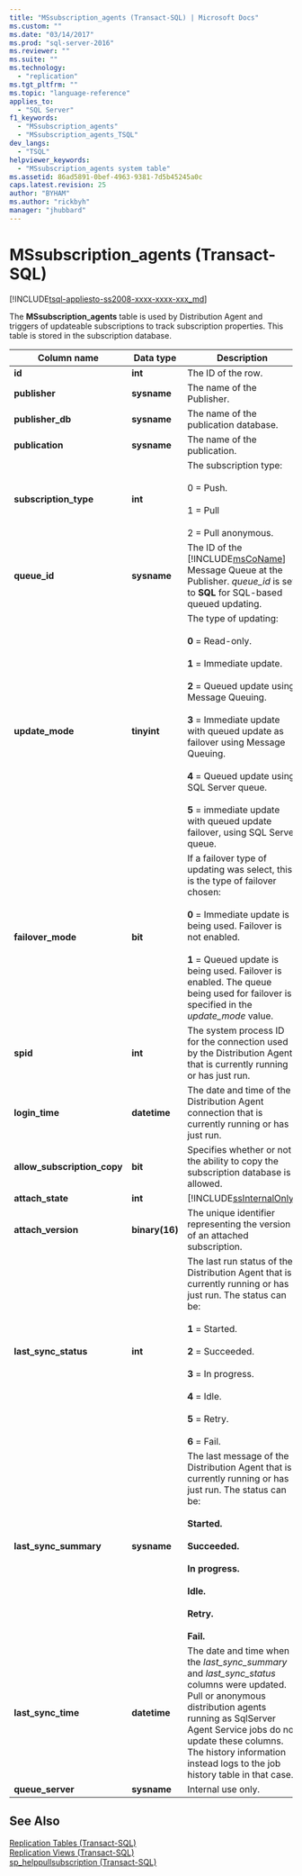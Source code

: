 ```yaml
---
title: "MSsubscription_agents (Transact-SQL) | Microsoft Docs"
ms.custom: ""
ms.date: "03/14/2017"
ms.prod: "sql-server-2016"
ms.reviewer: ""
ms.suite: ""
ms.technology: 
  - "replication"
ms.tgt_pltfrm: ""
ms.topic: "language-reference"
applies_to: 
  - "SQL Server"
f1_keywords: 
  - "MSsubscription_agents"
  - "MSsubscription_agents_TSQL"
dev_langs: 
  - "TSQL"
helpviewer_keywords: 
  - "MSsubscription_agents system table"
ms.assetid: 86ad5891-0bef-4963-9381-7d5b45245a0c
caps.latest.revision: 25
author: "BYHAM"
ms.author: "rickbyh"
manager: "jhubbard"
---
```

# MSsubscription_agents (Transact-SQL)
[!INCLUDE[tsql-appliesto-ss2008-xxxx-xxxx-xxx_md](../../includes/tsql-appliesto-ss2008-xxxx-xxxx-xxx-md.md)]

  The **MSsubscription_agents** table is used by Distribution Agent and triggers of updateable subscriptions to track subscription properties. This table is stored in the subscription database.  
  
|Column name|Data type|Description|  
|-----------------|---------------|-----------------|  
|**id**|**int**|The ID of the row.|  
|**publisher**|**sysname**|The name of the Publisher.|  
|**publisher_db**|**sysname**|The name of the publication database.|  
|**publication**|**sysname**|The name of the publication.|  
|**subscription_type**|**int**|The subscription type:<br /><br /> 0 = Push.<br /><br /> 1 = Pull<br /><br /> 2 = Pull anonymous.|  
|**queue_id**|**sysname**|The ID of the [!INCLUDE[msCoName](../../includes/msconame-md.md)] Message Queue at the Publisher. *queue_id* is set to **SQL** for SQL-based queued updating.|  
|**update_mode**|**tinyint**|The type of updating:<br /><br /> **0** = Read-only.<br /><br /> **1** = Immediate update.<br /><br /> **2** = Queued update using Message Queuing.<br /><br /> **3** = Immediate update with queued update as failover using Message Queuing.<br /><br /> **4** = Queued update using SQL Server queue.<br /><br /> **5** = immediate update with queued update failover, using SQL Server queue.|  
|**failover_mode**|**bit**|If a failover type of updating was select, this is the type of failover chosen:<br /><br /> **0** = Immediate update is being used. Failover is not enabled.<br /><br /> **1** = Queued update is being used. Failover is enabled. The queue being used for failover is specified in the *update_mode* value.|  
|**spid**|**int**|The system process ID for the connection used by the Distribution Agent that is currently running or has just run.|  
|**login_time**|**datetime**|The date and time of the Distribution Agent connection that is currently running or has just run.|  
|**allow_subscription_copy**|**bit**|Specifies whether or not the ability to copy the subscription database is allowed.|  
|**attach_state**|**int**|[!INCLUDE[ssInternalOnly](../../includes/ssinternalonly-md.md)]|  
|**attach_version**|**binary(16)**|The unique identifier representing the version of an attached subscription.|  
|**last_sync_status**|**int**|The last run status of the Distribution Agent that is currently running or has just run. The status can be:<br /><br /> **1** = Started.<br /><br /> **2** = Succeeded.<br /><br /> **3** = In progress.<br /><br /> **4** = Idle.<br /><br /> **5** = Retry.<br /><br /> **6** = Fail.|  
|**last_sync_summary**|**sysname**|The last message of the Distribution Agent that is currently running or has just run. The status can be:<br /><br /> **Started.**<br /><br /> **Succeeded.**<br /><br /> **In progress.**<br /><br /> **Idle.**<br /><br /> **Retry.**<br /><br /> **Fail.**|  
|**last_sync_time**|**datetime**|The date and time when the *last_sync_summary* and *last_sync_status* columns were updated. Pull or anonymous distribution agents running as SqlServer Agent Service jobs do not update these columns. The history information instead logs to the job history table in that case.|  
|**queue_server**|**sysname**|Internal use only.|  
  
## See Also  
 [Replication Tables &#40;Transact-SQL&#41;](../../relational-databases/system-tables/replication-tables-transact-sql.md)   
 [Replication Views &#40;Transact-SQL&#41;](../../relational-databases/system-views/replication-views-transact-sql.md)   
 [sp_helppullsubscription &#40;Transact-SQL&#41;](../../relational-databases/system-stored-procedures/sp-helppullsubscription-transact-sql.md)  
  
  